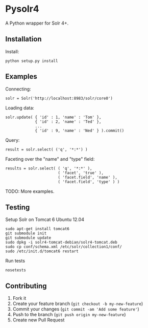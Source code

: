 # Pysolr4

A Python wrapper for Solr 4+.

## Installation

Install:

    python setup.py install

## Examples

Connecting:

    solr = Solr('http://localhost:8983/solr/core0')

Loading data:

    solr.update( { 'id' : 1, 'name' : 'Tom' },
                 { 'id' : 2, 'name' : 'Ted' },
                 ... 
                 { 'id' : 9, 'name' : 'Ned' } ).commit()

Query:

    result = solr.select( ('q', '*:*') )

Faceting over the "name" and "type" field:

    results = solr.select( ( 'q', '*:*' ),
                           ( 'facet', 'true' ),
                           ( 'facet.field', 'name' ),
                           ( 'facet.field', 'type' ) )

TODO: More examples.

## Testing

Setup Solr on Tomcat 6 Ubuntu 12.04

    sudo apt-get install tomcat6
    git submodule init
    git submodule update
    sudo dpkg -i solr4-tomcat-debian/solr4-tomcat.deb
    sudo cp conf/schema.xml /etc/solr/collection1/conf/
    sudo /etc/init.d/tomcat6 restart

Run tests

    nosetests

## Contributing

1. Fork it
2. Create your feature branch (`git checkout -b my-new-feature`)
3. Commit your changes (`git commit -am 'Add some feature'`)
4. Push to the branch (`git push origin my-new-feature`)
5. Create new Pull Request
